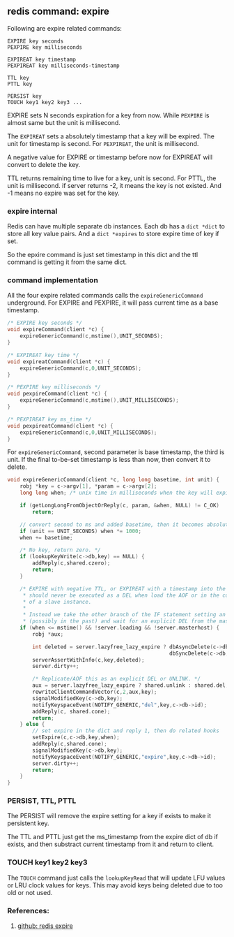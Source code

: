 <!---
tags: redis, command, expire
-->

## redis command: expire
Following are expire related commands:

```
EXPIRE key seconds
PEXPIRE key milliseconds

EXPIREAT key timestamp
PEXPIREAT key milliseconds-timestamp

TTL key
PTTL key

PERSIST key
TOUCH key1 key2 key3 ...
```

EXPIRE sets N seconds expiration for a key from now. While `PEXPIRE` is almost same
 but the unit is millisecond.

The `EXPIREAT` sets a absolutely timestamp that a key will be expired. The unit for
 timestamp is second. For `PEXPIREAT`, the unit is millisecond.

A negative value for EXPIRE or timestamp before now for EXPIREAT will convert to
 delete the key.

TTL returns remaining time to live for a key, unit is second. For PTTL, the unit is
 millisecond. if server returns -2, it means the key is not existed. And -1 means
 no expire was set for the key.

### expire internal
Redis can have multiple separate db instances. Each db has a `dict *dict` to store all
 key value pairs. And a `dict *expires` to store expire time of key if set.

So the epxire command is just set timestamp in this dict and the ttl command is getting
 it from the same dict.

### command implementation
All the four expire related commands calls the `expireGenericCommand` underground.
For EXPIRE and PEXPIRE, it will pass current time as a base timestamp.

```c
/* EXPIRE key seconds */
void expireCommand(client *c) {
    expireGenericCommand(c,mstime(),UNIT_SECONDS);
}

/* EXPIREAT key time */
void expireatCommand(client *c) {
    expireGenericCommand(c,0,UNIT_SECONDS);
}

/* PEXPIRE key milliseconds */
void pexpireCommand(client *c) {
    expireGenericCommand(c,mstime(),UNIT_MILLISECONDS);
}

/* PEXPIREAT key ms_time */
void pexpireatCommand(client *c) {
    expireGenericCommand(c,0,UNIT_MILLISECONDS);
}
```

For `expireGenericCommand`, second parameter is base timestamp, the third is unit.
If the final to-be-set timestamp is less than now, then convert it to delete.

```c
void expireGenericCommand(client *c, long long basetime, int unit) {
    robj *key = c->argv[1], *param = c->argv[2];
    long long when; /* unix time in milliseconds when the key will expire. */

    if (getLongLongFromObjectOrReply(c, param, &when, NULL) != C_OK)
        return;

    // convert second to ms and added basetime, then it becomes absolutely timestamp (ms)
    if (unit == UNIT_SECONDS) when *= 1000;
    when += basetime;

    /* No key, return zero. */
    if (lookupKeyWrite(c->db,key) == NULL) {
        addReply(c,shared.czero);
        return;
    }

    /* EXPIRE with negative TTL, or EXPIREAT with a timestamp into the past
     * should never be executed as a DEL when load the AOF or in the context
     * of a slave instance.
     *
     * Instead we take the other branch of the IF statement setting an expire
     * (possibly in the past) and wait for an explicit DEL from the master. */
    if (when <= mstime() && !server.loading && !server.masterhost) {
        robj *aux;

        int deleted = server.lazyfree_lazy_expire ? dbAsyncDelete(c->db,key) :
                                                    dbSyncDelete(c->db,key);
        serverAssertWithInfo(c,key,deleted);
        server.dirty++;

        /* Replicate/AOF this as an explicit DEL or UNLINK. */
        aux = server.lazyfree_lazy_expire ? shared.unlink : shared.del;
        rewriteClientCommandVector(c,2,aux,key);
        signalModifiedKey(c->db,key);
        notifyKeyspaceEvent(NOTIFY_GENERIC,"del",key,c->db->id);
        addReply(c, shared.cone);
        return;
    } else {
        // set expire in the dict and reply 1, then do related hooks
        setExpire(c,c->db,key,when);
        addReply(c,shared.cone);
        signalModifiedKey(c->db,key);
        notifyKeyspaceEvent(NOTIFY_GENERIC,"expire",key,c->db->id);
        server.dirty++;
        return;
    }
}
```

### PERSIST, TTL, PTTL
The PERSIST will remove the expire setting for a key if exists to make it persistent
 key.

The TTL and PTTL just get the ms_timestamp from the expire dict of db if exists, and
 then substract current timestamp from it and return to client.

### TOUCH key1 key2 key3
The `TOUCH` command just calls the `lookupKeyRead` that will update LFU values or LRU
 clock values for keys. This may avoid keys being deleted due to too old or not used.

### References:
1. [github: redis expire](https://github.com/antirez/redis/blob/unstable/src/expire.c)
